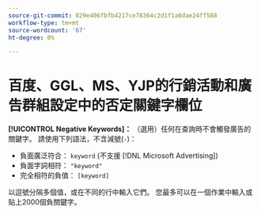 ```yaml
---
source-git-commit: 029e406fbfb4217ce78364c2d1f1a6dae24ff588
workflow-type: tm+mt
source-wordcount: '67'
ht-degree: 0%

---
```

# 百度、GGL、MS、YJP的行銷活動和廣告群組設定中的否定關鍵字欄位

**[!UICONTROL Negative Keywords]：** （選用）任何在查詢時不會觸發廣告的關鍵字。 請使用下列語法，不含減號(`-`)：

* 負面廣泛符合： `keyword` (不支援 [!DNL Microsoft Advertising])
* 負面字詞相符： `"keyword"`
* 完全相符的負值： `[keyword]`

以逗號分隔多個值，或在不同的行中輸入它們。 您最多可以在一個作業中輸入或貼上2000個負關鍵字。
